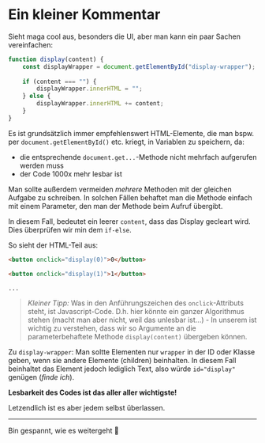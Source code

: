 # Ein kleiner Kommentar

Sieht maga cool aus, besonders die UI, aber man kann ein paar Sachen vereinfachen:

```js
function display(content) {
    const displayWrapper = document.getElementById("display-wrapper");
    
    if (content === "") {
        displayWrapper.innerHTML = "";
    } else {
        displayWrapper.innerHTML += content;
    }
}
```

Es ist grundsätzlich immer empfehlenswert HTML-Elemente, die man bspw. per `document.getElementById()` etc. kriegt, in Variablen zu speichern, da:

* die entsprechende `document.get...`-Methode nicht mehrfach aufgerufen werden muss
* der Code 1000x mehr lesbar ist


Man sollte außerdem vermeiden *mehrere* Methoden mit der gleichen Aufgabe zu schreiben. In solchen Fällen behaftet man die Methode einfach mit einem Parameter, den man der Methode beim Aufruf übergibt.

In diesem Fall, bedeutet ein leerer `content`, dass das Display gecleart wird. Dies überprüfen wir min dem `if-else`. 

So sieht der HTML-Teil aus:

```html
<button onclick="display(0)">0</button>

<button onclick="display(1)">1</button>

...
```

> *Kleiner Tipp:* Was in den Anführungszeichen des `onclick`-Attributs steht, ist Javascript-Code. D.h. hier könnte ein ganzer Algorithmus stehen (macht man aber nicht, weil das unlesbar ist...) - In unserem ist wichtig zu verstehen, dass wir so Argumente an die parameterbehaftete Methode `display(content)` übergeben können.

Zu `display-wrapper`:
Man soltte Elementen nur `wrapper` in der ID oder Klasse geben, wenn sie andere Elemente (children) beinhalten. In diesem Fall beinhaltet das Element jedoch lediglich Text, also würde `id="display"` genügen (*finde ich*).

**Lesbarkeit des Codes ist das aller aller wichtigste!**

Letzendlich ist es aber jedem selbst überlassen.


---
Bin gespannt, wie es weitergeht 💯 
